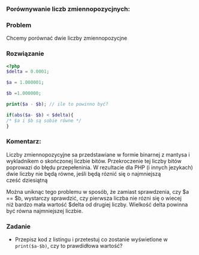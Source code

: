 ### Porównywanie liczb zmiennopozycjnych:

### Problem 
Chcemy porównać dwie liczby zmiennopozycjne

### Rozwiązanie

```php
<?php
$delta = 0.0001;

$a = 1.000001;

$b =1.000000; 

print($a - $b); // ile to powinno być?

if(abs($a- $b) < $delta){
/* $a i $b są sobie równe */
}

```
### Komentarz:

Liczby zmiennopozycyjne sa przedstawiane w formie binarnej z mantysa i wykladnikem o skończonej liczbie bitów. Przekroczenie tej liczby bitów poprowazi do błędu przepełeninia. W rezultacie dla PHP (i innych jezykach) dwie liczby nie będą równe, jeśli będą róznić się o najmniejszą cześć dziesiątną

Można uniknąc tego problemu w sposób, że zamiast sprawdzenia, czy $a == $b, wystarczy sprawdzić, czy pierwsza liczba nie rózni się o wiecej niż bardzo mała wartość $delta od drugiej liczby. Wielkość delta powinna być równa najmniejszej liczbie. 

### Zadanie

* Przepisz kod z listingu i przetestuj co zostanie wyświetlone w ```print($a-$b)```, czy to prawdidłowa wartość? 
